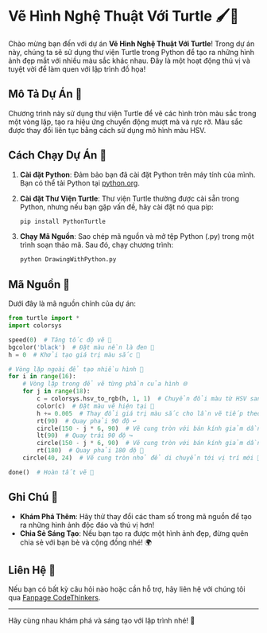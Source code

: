 # Vẽ Hình Nghệ Thuật Với Turtle 🖌️🎨

Chào mừng bạn đến với dự án **Vẽ Hình Nghệ Thuật Với Turtle**! Trong dự án này, chúng ta sẽ sử dụng thư viện Turtle trong Python để tạo ra những hình ảnh đẹp mắt với nhiều màu sắc khác nhau. Đây là một hoạt động thú vị và tuyệt vời để làm quen với lập trình đồ họa!

## Mô Tả Dự Án 📝

Chương trình này sử dụng thư viện Turtle để vẽ các hình tròn màu sắc trong một vòng lặp, tạo ra hiệu ứng chuyển động mượt mà và rực rỡ. Màu sắc được thay đổi liên tục bằng cách sử dụng mô hình màu HSV.

## Cách Chạy Dự Án 🚀

1. **Cài đặt Python**: Đảm bảo bạn đã cài đặt Python trên máy tính của mình. Bạn có thể tải Python tại [python.org](https://www.python.org/downloads/).

2. **Cài đặt Thư Viện Turtle**: Thư viện Turtle thường được cài sẵn trong Python, nhưng nếu bạn gặp vấn đề, hãy cài đặt nó qua pip:
   ```bash
   pip install PythonTurtle
   ```

3. **Chạy Mã Nguồn**: Sao chép mã nguồn và mở tệp Python (.py) trong một trình soạn thảo mã. Sau đó, chạy chương trình:
   ```bash
   python DrawingWithPython.py
   ```

## Mã Nguồn 📄

Dưới đây là mã nguồn chính của dự án:

```python
from turtle import *
import colorsys

speed(0)  # Tăng tốc độ vẽ 🚀
bgcolor('black')  # Đặt màu nền là đen 🖤
h = 0  # Khởi tạo giá trị màu sắc 🌈

# Vòng lặp ngoài để tạo nhiều hình 🌟
for i in range(16):
    # Vòng lặp trong để vẽ từng phần của hình 🌐
    for j in range(18):
        c = colorsys.hsv_to_rgb(h, 1, 1)  # Chuyển đổi màu từ HSV sang RGB 🎨
        color(c)  # Đặt màu vẽ hiện tại 🌈
        h += 0.005  # Thay đổi giá trị màu sắc cho lần vẽ tiếp theo 🔄
        rt(90)  # Quay phải 90 độ ↩️
        circle(150 - j * 6, 90)  # Vẽ cung tròn với bán kính giảm dần 🔵
        lt(90)  # Quay trái 90 độ ↪️
        circle(150 - j * 6, 90)  # Vẽ cung tròn với bán kính giảm dần 🔵
        rt(180)  # Quay phải 180 độ 🔄
    circle(40, 24)  # Vẽ cung tròn nhỏ để di chuyển tới vị trí mới 🔄

done()  # Hoàn tất vẽ 🎉
```

## Ghi Chú 📌

- **Khám Phá Thêm**: Hãy thử thay đổi các tham số trong mã nguồn để tạo ra những hình ảnh độc đáo và thú vị hơn!
- **Chia Sẻ Sáng Tạo**: Nếu bạn tạo ra được một hình ảnh đẹp, đừng quên chia sẻ với bạn bè và cộng đồng nhé! 🌍

## Liên Hệ 🤝

Nếu bạn có bất kỳ câu hỏi nào hoặc cần hỗ trợ, hãy liên hệ với chúng tôi qua [Fanpage CodeThinkers](https://www.facebook.com/CodeThinkers).

---

Hãy cùng nhau khám phá và sáng tạo với lập trình nhé! 💖